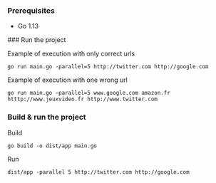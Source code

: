 ### Prerequisites
* Go 1.13 

### Run the project

Example of execution with only correct urls
```
go run main.go -parallel=5 http://twitter.com http://google.com
```

Example of execution with one wrong url

```
go run main.go -parallel=5 www.google.com amazon.fr htttp://www.jeuxvideo.fr http://www.twitter.com
```

### Build & run the project

Build 
```
go build -o dist/app main.go
```
Run 
```
dist/app -parallel 5 http://twitter.com http://google.com
```